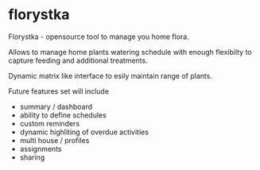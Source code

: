 # florystka

Florystka - opensource tool to manage you home flora.

Allows to manage home plants watering schedule with enough flexibilty to capture feeding and additional treatments.

Dynamic matrix like interface to esily maintain range of plants.

Future features set will include 

- summary / dashboard
- ability to define schedules
- custom reminders
- dynamic highliting of overdue activities
- multi house / profiles
- assignments
- sharing

